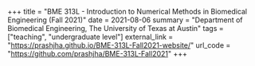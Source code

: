 +++
title = "BME 313L - Introduction to Numerical Methods in Biomedical Engineering (Fall 2021)"
date = 2021-08-06
summary = "Department of Biomedical Engineering, The University of Texas at Austin"
tags = ["teaching", "undergraduate level"]
external_link = "https://prashjha.github.io/BME-313L-Fall2021-website/"
url_code = "https://github.com/prashjha/BME-313L-Fall2021"
+++
